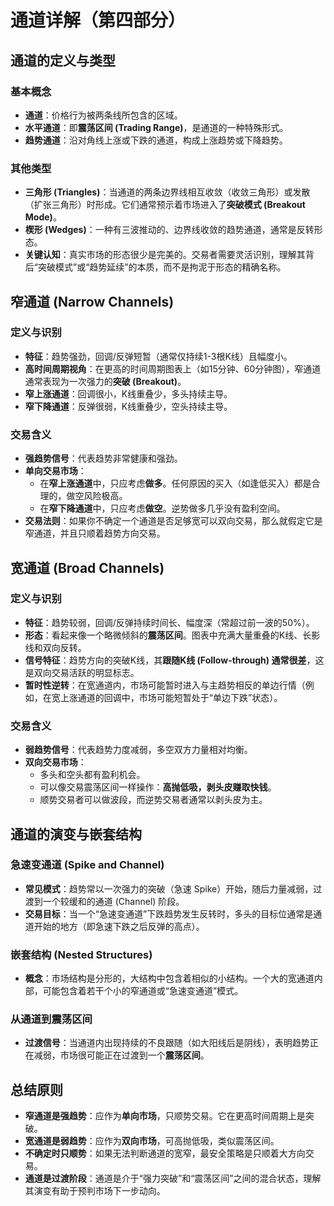# 通道详解（第四部分）

## 通道的定义与类型

### 基本概念
-   **通道**：价格行为被两条线所包含的区域。
-   **水平通道**：即**震荡区间 (Trading Range)**，是通道的一种特殊形式。
-   **趋势通道**：沿对角线上涨或下跌的通道，构成上涨趋势或下降趋势。

### 其他类型
-   **三角形 (Triangles)**：当通道的两条边界线相互收敛（收敛三角形）或发散（扩张三角形）时形成。它们通常预示着市场进入了**突破模式 (Breakout Mode)**。
-   **楔形 (Wedges)**：一种有三波推动的、边界线收敛的趋势通道，通常是反转形态。
-   **关键认知**：真实市场的形态很少是完美的。交易者需要灵活识别，理解其背后“突破模式”或“趋势延续”的本质，而不是拘泥于形态的精确名称。

## 窄通道 (Narrow Channels)

### 定义与识别
-   **特征**：趋势强劲，回调/反弹短暂（通常仅持续1-3根K线）且幅度小。
-   **高时间周期视角**：在更高的时间周期图表上（如15分钟、60分钟图），窄通道通常表现为一次强力的**突破 (Breakout)**。
-   **窄上涨通道**：回调很小，K线重叠少，多头持续主导。
-   **窄下降通道**：反弹很弱，K线重叠少，空头持续主导。

### 交易含义
-   **强趋势信号**：代表趋势非常健康和强劲。
-   **单向交易市场**：
    -   在**窄上涨通道**中，只应考虑**做多**。任何原因的买入（如逢低买入）都是合理的，做空风险极高。
    -   在**窄下降通道**中，只应考虑**做空**。逆势做多几乎没有盈利空间。
-   **交易法则**：如果你不确定一个通道是否足够宽可以双向交易，那么就假定它是窄通道，并且只顺着趋势方向交易。

## 宽通道 (Broad Channels)

### 定义与识别
-   **特征**：趋势较弱，回调/反弹持续时间长、幅度深（常超过前一波的50%）。
-   **形态**：看起来像一个略微倾斜的**震荡区间**。图表中充满大量重叠的K线、长影线和双向反转。
-   **信号特征**：趋势方向的突破K线，其**跟随K线 (Follow-through) 通常很差**，这是双向交易活跃的明显标志。
-   **暂时性逆转**：在宽通道内，市场可能暂时进入与主趋势相反的单边行情（例如，在宽上涨通道的回调中，市场可能短暂处于“单边下跌”状态）。

### 交易含义
-   **弱趋势信号**：代表趋势力度减弱，多空双方力量相对均衡。
-   **双向交易市场**：
    -   多头和空头都有盈利机会。
    -   可以像交易震荡区间一样操作：**高抛低吸，剥头皮赚取快钱**。
    -   顺势交易者可以做波段，而逆势交易者通常以剥头皮为主。

## 通道的演变与嵌套结构

### 急速变通道 (Spike and Channel)
-   **常见模式**：趋势常以一次强力的突破（急速 Spike）开始，随后力量减弱，过渡到一个较缓和的通道 (Channel) 阶段。
-   **交易目标**：当一个“急速变通道”下跌趋势发生反转时，多头的目标位通常是通道开始的地方（即急速下跌之后反弹的高点）。

### 嵌套结构 (Nested Structures)
-   **概念**：市场结构是分形的，大结构中包含着相似的小结构。一个大的宽通道内部，可能包含着若干个小的窄通道或“急速变通道”模式。

### 从通道到震荡区间
-   **过渡信号**：当通道内出现持续的不良跟随（如大阳线后是阴线），表明趋势正在减弱，市场很可能正在过渡到一个**震荡区间**。

## 总结原则
-   **窄通道是强趋势**：应作为**单向市场**，只顺势交易。它在更高时间周期上是突破。
-   **宽通道是弱趋势**：应作为**双向市场**，可高抛低吸，类似震荡区间。
-   **不确定时只顺势**：如果无法判断通道的宽窄，最安全策略是只顺着大方向交易。
-   **通道是过渡阶段**：通道是介于“强力突破”和“震荡区间”之间的混合状态，理解其演变有助于预判市场下一步动向。